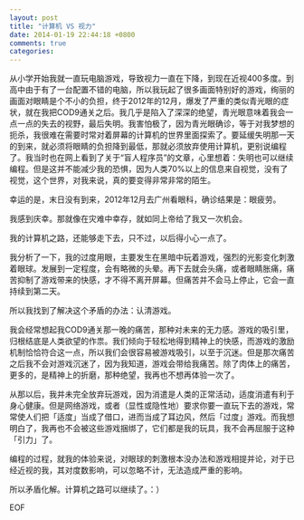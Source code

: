 ```yaml
---
layout: post
title: "计算机 VS 视力"
date: 2014-01-19 22:44:18 +0800
comments: true
categories: 
---
```


从小学开始我就一直玩电脑游戏，导致视力一直在下降，到现在近视400多度。到高中由于有了一台配置不错的电脑，所以我玩起了很多画面特别好的游戏，绚丽的画面对眼睛是个不小的负担，终于2012年的12月，爆发了严重的类似青光眼的症状，就在我把COD9通关之后。我几乎是陷入了深深的绝望，青光眼意味着我会一点一点的失去的视野，最后失明。我害怕极了，因为青光眼确诊，等于对我梦想的扼杀，我很难在需要时常对着屏幕的计算机的世界里面探索了。要延缓失明那一天的到来，就必须将眼睛的负担降到最低，那就必须放弃使用计算机，更别说编程了。我当时也在网上看到了关于“盲人程序员”的文章，心里想着：失明也可以继续编程。但是这并不能减少我的恐惧，因为人类70%以上的信息来自视觉，没有了视觉，这个世界，对我来说，真的要变得非常非常的陌生。

幸运的是，末日没有到来，2012年12月去广州看眼科，确诊结果是：眼疲劳。

我感到庆幸。那就像在灾难中幸存，就如同上帝给了我又一次机会。

我的计算机之路，还能够走下去，只不过，以后得小心一点了。

我分析了一下，我的过度用眼，主要发生在黑暗中玩着游戏，强烈的光影变化刺激着眼球。发展到一定程度，会有略微的头晕。再下去就会头痛，或者眼睛胀痛，痛苦抑制了游戏带来的快感，才不得不离开屏幕。但痛苦并不会马上停止，它会一直持续到第二天。

所以我找到了解决这个矛盾的办法：认清游戏。

我会经常想起我COD9通关那一晚的痛苦，那种对未来的无力感。游戏的吸引里，归根结底是人类欲望的作祟。我们倾向于轻松地得到精神上的快感，而游戏的激励机制恰恰符合这一点，所以我们会很容易被游戏吸引，以至于沉迷。但是那次痛苦之后我不会对游戏沉迷了，因为我知道，游戏会带给我痛苦。除了肉体上的痛苦，更多的，是精神上的折磨，那种绝望，我再也不想再体验一次了。

从那以后，我并未完全放弃玩游戏，因为消遣是人类的正常活动，适度消遣有利于身心健康。但是网络游戏，或者（显性或隐性地）要求你要一直玩下去的游戏，常常使人们把「适度」当成了借口，进而当成了耳边风，然后「过度」游戏。而我想明白了，我再也不会被这些游戏捆绑了，它们都是我的玩具，我不会再屈服于这种「引力」了。

编程的过程，就我的体验来说，对眼球的刺激根本没办法和游戏相提并论，对于已经近视的我，其对度数影响，可以忽略不计，无法造成严重的影响。

所以矛盾化解。计算机之路可以继续了。：）

EOF